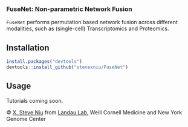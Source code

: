 ### FuseNet: Non-parametric Network Fusion
```FuseNet``` performs permutation based network fusion across different modalities, such as (single-cell) Transcriptomics and Proteomics.

Installation
-----

``` r
install.packages("devtools")
devtools::install_github("stevexniu/FuseNet")
```

Usage
-----
Tutorials coming soon.

© [X. Steve Niu](https://github.com/stevexniu) from [Landau Lab](https://www.landaulab.org), Weill Cornell Medicine and New York Genome Center
